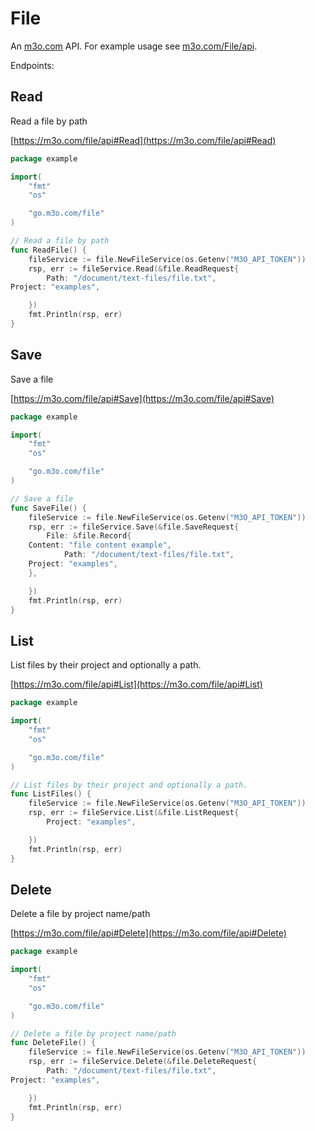 # File

An [m3o.com](https://m3o.com) API. For example usage see [m3o.com/File/api](https://m3o.com/File/api).

Endpoints:

## Read

Read a file by path


[https://m3o.com/file/api#Read](https://m3o.com/file/api#Read)

```go
package example

import(
	"fmt"
	"os"

	"go.m3o.com/file"
)

// Read a file by path
func ReadFile() {
	fileService := file.NewFileService(os.Getenv("M3O_API_TOKEN"))
	rsp, err := fileService.Read(&file.ReadRequest{
		Path: "/document/text-files/file.txt",
Project: "examples",

	})
	fmt.Println(rsp, err)
}
```
## Save

Save a file


[https://m3o.com/file/api#Save](https://m3o.com/file/api#Save)

```go
package example

import(
	"fmt"
	"os"

	"go.m3o.com/file"
)

// Save a file
func SaveFile() {
	fileService := file.NewFileService(os.Getenv("M3O_API_TOKEN"))
	rsp, err := fileService.Save(&file.SaveRequest{
		File: &file.Record{
	Content: "file content example",
			Path: "/document/text-files/file.txt",
	Project: "examples",
	},

	})
	fmt.Println(rsp, err)
}
```
## List

List files by their project and optionally a path.


[https://m3o.com/file/api#List](https://m3o.com/file/api#List)

```go
package example

import(
	"fmt"
	"os"

	"go.m3o.com/file"
)

// List files by their project and optionally a path.
func ListFiles() {
	fileService := file.NewFileService(os.Getenv("M3O_API_TOKEN"))
	rsp, err := fileService.List(&file.ListRequest{
		Project: "examples",

	})
	fmt.Println(rsp, err)
}
```
## Delete

Delete a file by project name/path


[https://m3o.com/file/api#Delete](https://m3o.com/file/api#Delete)

```go
package example

import(
	"fmt"
	"os"

	"go.m3o.com/file"
)

// Delete a file by project name/path
func DeleteFile() {
	fileService := file.NewFileService(os.Getenv("M3O_API_TOKEN"))
	rsp, err := fileService.Delete(&file.DeleteRequest{
		Path: "/document/text-files/file.txt",
Project: "examples",

	})
	fmt.Println(rsp, err)
}
```
